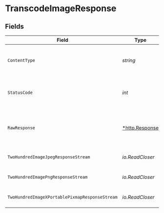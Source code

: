 # TranscodeImageResponse


## Fields

| Field                                                   | Type                                                    | Required                                                | Description                                             |
| ------------------------------------------------------- | ------------------------------------------------------- | ------------------------------------------------------- | ------------------------------------------------------- |
| `ContentType`                                           | *string*                                                | :heavy_check_mark:                                      | HTTP response content type for this operation           |
| `StatusCode`                                            | *int*                                                   | :heavy_check_mark:                                      | HTTP response status code for this operation            |
| `RawResponse`                                           | [*http.Response](https://pkg.go.dev/net/http#Response)  | :heavy_check_mark:                                      | Raw HTTP response; suitable for custom response parsing |
| `TwoHundredImageJpegResponseStream`                     | *io.ReadCloser*                                         | :heavy_minus_sign:                                      | The resulting image                                     |
| `TwoHundredImagePngResponseStream`                      | *io.ReadCloser*                                         | :heavy_minus_sign:                                      | The resulting image                                     |
| `TwoHundredImageXPortablePixmapResponseStream`          | *io.ReadCloser*                                         | :heavy_minus_sign:                                      | The resulting image                                     |